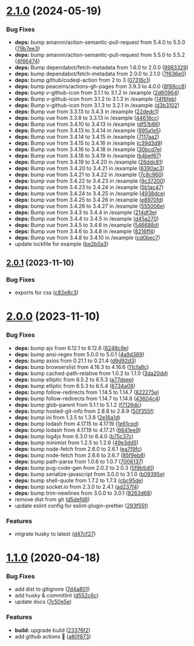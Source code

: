 # [2.1.0](https://github.com/vinayakkulkarni/v-spotlight/compare/v2.0.1...v2.1.0) (2024-05-19)


### Bug Fixes

* **deps:** bump amannn/action-semantic-pull-request from 5.4.0 to 5.5.0 ([79b7ee3](https://github.com/vinayakkulkarni/v-spotlight/commit/79b7ee3896d1950108247f19f9aa1220b7d842ef))
* **deps:** bump amannn/action-semantic-pull-request from 5.5.0 to 5.5.2 ([4f66474](https://github.com/vinayakkulkarni/v-spotlight/commit/4f664743005a198423177497260aba8049f8d0a7))
* **deps:** Bump dependabot/fetch-metadata from 1.6.0 to 2.0.0 ([9983329](https://github.com/vinayakkulkarni/v-spotlight/commit/9983329b91341d16726c0b6d04be1e32a7540eb9))
* **deps:** bump dependabot/fetch-metadata from 2.0.0 to 2.1.0 ([7f636e0](https://github.com/vinayakkulkarni/v-spotlight/commit/7f636e0ef42a290ec2f4966db85b43740a12765c))
* **deps:** bump github/codeql-action from 2 to 3 ([07316c1](https://github.com/vinayakkulkarni/v-spotlight/commit/07316c1bde46cace455b6c47655f065945fc8cc2))
* **deps:** bump peaceiris/actions-gh-pages from 3.9.3 to 4.0.0 ([8f88cc8](https://github.com/vinayakkulkarni/v-spotlight/commit/8f88cc8b5a66bbb5744359d15077fd6912d539c4))
* **deps:** bump v-github-icon from 3.1.1 to 3.1.2 in /example ([2d60964](https://github.com/vinayakkulkarni/v-spotlight/commit/2d60964a6e0cfd178c208bc382754478a1e2f261))
* **deps:** Bump v-github-icon from 3.1.2 to 3.1.3 in /example ([14f6feb](https://github.com/vinayakkulkarni/v-spotlight/commit/14f6febcf36e4eaa81454c17e9b44d3ffe4af023))
* **deps:** Bump v-github-icon from 3.1.3 to 3.2.1 in /example ([d3b3102](https://github.com/vinayakkulkarni/v-spotlight/commit/d3b31020c9d81413995144c8d5c074de570e19ba))
* **deps:** Bump vue from 3.3.13 to 3.4.3 in /example ([22dedc1](https://github.com/vinayakkulkarni/v-spotlight/commit/22dedc19815905907eb7d88e4d9850869e912e30))
* **deps:** bump vue from 3.3.8 to 3.3.13 in /example ([44618cc](https://github.com/vinayakkulkarni/v-spotlight/commit/44618cc4d6115ce074a1cc058dbf8399abcb45e0))
* **deps:** Bump vue from 3.4.10 to 3.4.13 in /example ([df51b66](https://github.com/vinayakkulkarni/v-spotlight/commit/df51b669b3cef71eb5e9a33031ba036271223f03))
* **deps:** Bump vue from 3.4.13 to 3.4.14 in /example ([995a1e5](https://github.com/vinayakkulkarni/v-spotlight/commit/995a1e5f405f60c5866b8b08969f54a47ce52c91))
* **deps:** Bump vue from 3.4.14 to 3.4.15 in /example ([7117aa2](https://github.com/vinayakkulkarni/v-spotlight/commit/7117aa271b6dc8f9328b4b5ec8e08b6e2f403219))
* **deps:** Bump vue from 3.4.15 to 3.4.16 in /example ([c39d3d9](https://github.com/vinayakkulkarni/v-spotlight/commit/c39d3d90d6257f47beb7f042f30a6da8e875e0c0))
* **deps:** Bump vue from 3.4.16 to 3.4.18 in /example ([30bcd7e](https://github.com/vinayakkulkarni/v-spotlight/commit/30bcd7e995a4a5408129311c97f2d81b3fd6e524))
* **deps:** Bump vue from 3.4.18 to 3.4.19 in /example ([b4bef67](https://github.com/vinayakkulkarni/v-spotlight/commit/b4bef67dba5e20bd07d8b79bb9318a6ad077b264))
* **deps:** Bump vue from 3.4.19 to 3.4.20 in /example ([26ddc81](https://github.com/vinayakkulkarni/v-spotlight/commit/26ddc81b51007345feb7f6567856f665f8ffecf3))
* **deps:** Bump vue from 3.4.20 to 3.4.21 in /example ([6390ac3](https://github.com/vinayakkulkarni/v-spotlight/commit/6390ac3fc57d006c7475eab367d5a778659f7b20))
* **deps:** bump vue from 3.4.21 to 3.4.22 in /example ([7c8c960](https://github.com/vinayakkulkarni/v-spotlight/commit/7c8c960e14f6538dda2e166671f0f69324254aee))
* **deps:** bump vue from 3.4.22 to 3.4.23 in /example ([9c37200](https://github.com/vinayakkulkarni/v-spotlight/commit/9c37200475a6fecae6a76a1eaa83959475663a42))
* **deps:** bump vue from 3.4.23 to 3.4.24 in /example ([5b1ac47](https://github.com/vinayakkulkarni/v-spotlight/commit/5b1ac473c3cd747928593ce0d940860df9a8e364))
* **deps:** bump vue from 3.4.24 to 3.4.25 in /example ([4938dce](https://github.com/vinayakkulkarni/v-spotlight/commit/4938dce711ea55c5efad8686210cb7776ea601f9))
* **deps:** bump vue from 3.4.25 to 3.4.26 in /example ([e8970fd](https://github.com/vinayakkulkarni/v-spotlight/commit/e8970fdcb9855fec3865063de98215ba1d196550))
* **deps:** bump vue from 3.4.26 to 3.4.27 in /example ([555006e](https://github.com/vinayakkulkarni/v-spotlight/commit/555006ea93e64535f9edc1c5a70b1ffe09070428))
* **deps:** Bump vue from 3.4.3 to 3.4.4 in /example ([214df3e](https://github.com/vinayakkulkarni/v-spotlight/commit/214df3e96b6aa3a57876a4729cdda4342c6be82b))
* **deps:** Bump vue from 3.4.4 to 3.4.5 in /example ([d45a270](https://github.com/vinayakkulkarni/v-spotlight/commit/d45a2707485d1f3cb90cf9e36203af424d61a9fa))
* **deps:** Bump vue from 3.4.5 to 3.4.6 in /example ([546688d](https://github.com/vinayakkulkarni/v-spotlight/commit/546688d83ef1d34088b48438f3b0f34b7a8eeaed))
* **deps:** Bump vue from 3.4.6 to 3.4.8 in /example ([8216ff4](https://github.com/vinayakkulkarni/v-spotlight/commit/8216ff4afd6aa4ac35348e5c755e092a0afa85ae))
* **deps:** Bump vue from 3.4.8 to 3.4.10 in /example ([cd0bec7](https://github.com/vinayakkulkarni/v-spotlight/commit/cd0bec79dfad0f76b8202ffc2f1a3445db56e536))
* update lockfile for example ([be2b0a3](https://github.com/vinayakkulkarni/v-spotlight/commit/be2b0a3b9d5aa1edb382d4d49ff7e5b8aac9bdd3))



## [2.0.1](https://github.com/vinayakkulkarni/v-spotlight/compare/v2.0.0...v2.0.1) (2023-11-10)


### Bug Fixes

* exports for css ([c82e8c3](https://github.com/vinayakkulkarni/v-spotlight/commit/c82e8c3b089986dbb59ee5f555040fca6be04194))



# [2.0.0](https://github.com/vinayakkulkarni/v-spotlight/compare/v1.1.0...v2.0.0) (2023-11-10)


### Bug Fixes

* **deps:** bump ajv from 6.12.1 to 6.12.6 ([6248c9e](https://github.com/vinayakkulkarni/v-spotlight/commit/6248c9e6dcf65a837a6744af039ce9220532709c))
* **deps:** bump ansi-regex from 5.0.0 to 5.0.1 ([4a9d369](https://github.com/vinayakkulkarni/v-spotlight/commit/4a9d3699322e0d8d20c644397dbbadd13ed03185))
* **deps:** bump axios from 0.21.1 to 0.21.4 ([d9d92d3](https://github.com/vinayakkulkarni/v-spotlight/commit/d9d92d3e4b52ae288f81a2a235783c72a3074e39))
* **deps:** bump browserslist from 4.16.3 to 4.16.6 ([11cfa8c](https://github.com/vinayakkulkarni/v-spotlight/commit/11cfa8c5a459952f9899a307d04189432b80b842))
* **deps:** bump cached-path-relative from 1.0.2 to 1.1.0 ([3da20dd](https://github.com/vinayakkulkarni/v-spotlight/commit/3da20dd8f0c8d80df8f61bb2cc29f77546071317))
* **deps:** bump elliptic from 6.5.2 to 6.5.3 ([a77deee](https://github.com/vinayakkulkarni/v-spotlight/commit/a77deee1dd2a2ba4aa407efca93e51d6a2426826))
* **deps:** bump elliptic from 6.5.3 to 6.5.4 ([6734a08](https://github.com/vinayakkulkarni/v-spotlight/commit/6734a086b247b0fbeca4010b1232a3a9f5c9c3bb))
* **deps:** bump follow-redirects from 1.14.5 to 1.14.7 ([822275e](https://github.com/vinayakkulkarni/v-spotlight/commit/822275e30e55452a66c65947c8f364d24f2380f4))
* **deps:** bump follow-redirects from 1.14.7 to 1.14.8 ([43604c4](https://github.com/vinayakkulkarni/v-spotlight/commit/43604c49ef8f615bbfc550380a0762edc5ac4e5b))
* **deps:** bump glob-parent from 5.1.1 to 5.1.2 ([f7126dc](https://github.com/vinayakkulkarni/v-spotlight/commit/f7126dcab547e254239b3fbdf1ab667cc02c0c6c))
* **deps:** bump hosted-git-info from 2.8.8 to 2.8.9 ([50f355f](https://github.com/vinayakkulkarni/v-spotlight/commit/50f355f9de72bff0e9fac84f6a067e7e5126c188))
* **deps:** bump ini from 1.3.5 to 1.3.8 ([2e16a1d](https://github.com/vinayakkulkarni/v-spotlight/commit/2e16a1d862145ad39f00f3827e3f8824a07acbc9))
* **deps:** bump lodash from 4.17.15 to 4.17.19 ([1e61ced](https://github.com/vinayakkulkarni/v-spotlight/commit/1e61ced37d316609205d5392e01bacc65c68bc97))
* **deps:** bump lodash from 4.17.19 to 4.17.21 ([6641ee9](https://github.com/vinayakkulkarni/v-spotlight/commit/6641ee94759b45739ccbd8fbb340686e642fb49d))
* **deps:** bump log4js from 6.3.0 to 6.4.0 ([b75c37c](https://github.com/vinayakkulkarni/v-spotlight/commit/b75c37cbb0dfeaceab8ee49e603a86d67a2d975e))
* **deps:** bump minimist from 1.2.5 to 1.2.6 ([49e3dd5](https://github.com/vinayakkulkarni/v-spotlight/commit/49e3dd560115f20151b437ba1eaec97532916888))
* **deps:** bump node-fetch from 2.6.0 to 2.6.1 ([ea7f9fc](https://github.com/vinayakkulkarni/v-spotlight/commit/ea7f9fcde790f688e537edd5592eff2952e5a781))
* **deps:** bump node-fetch from 2.6.6 to 2.6.7 ([85f9eb8](https://github.com/vinayakkulkarni/v-spotlight/commit/85f9eb8dc968c3032958cf34e8656bb977c6dbac))
* **deps:** bump path-parse from 1.0.6 to 1.0.7 ([7006137](https://github.com/vinayakkulkarni/v-spotlight/commit/70061371e6e9a30169c8346213117742af637c69))
* **deps:** bump pug-code-gen from 2.0.2 to 2.0.3 ([5f9b5d0](https://github.com/vinayakkulkarni/v-spotlight/commit/5f9b5d03d6ed1bac647ee01821483704c79aac2e))
* **deps:** bump serialize-javascript from 3.0.0 to 3.1.0 ([b09395e](https://github.com/vinayakkulkarni/v-spotlight/commit/b09395e04cffcd869d080e7c7ff6b0d648f9586f))
* **deps:** bump shell-quote from 1.7.2 to 1.7.3 ([cbc95de](https://github.com/vinayakkulkarni/v-spotlight/commit/cbc95de7c6b3f61bc223af85cd507230d5884076))
* **deps:** bump socket.io from 2.3.0 to 2.4.1 ([ad237f4](https://github.com/vinayakkulkarni/v-spotlight/commit/ad237f4ab9c41f7eb317be885051d87f569944f7))
* **deps:** bump trim-newlines from 3.0.0 to 3.0.1 ([8263d68](https://github.com/vinayakkulkarni/v-spotlight/commit/8263d680be779532ac69d5687e4f7221a52bd649))
* remove dist from git ([d5defd6](https://github.com/vinayakkulkarni/v-spotlight/commit/d5defd6a3b94a7c3952ce8136fb9f3d1a63ed114))
* update eslint config for eslint-plugin-prettier ([293f55f](https://github.com/vinayakkulkarni/v-spotlight/commit/293f55ff17193d68d32a14ff2e81d3fb0c2ed1b0))


### Features

* migrate husky to latest ([d47cf27](https://github.com/vinayakkulkarni/v-spotlight/commit/d47cf27eb581c7af2a26685e69bcede6fbd02ca4))



<a name="1.1.0"></a>
# [1.1.0](https://github.com/vinayakkulkarni/v-spotlight/compare/v1.0.3...v1.1.0) (2020-04-18)


### Bug Fixes

* add dist to gitignore ([7d4a801](https://github.com/vinayakkulkarni/v-spotlight/commit/7d4a801))
* add husky & commitlint ([d552c6c](https://github.com/vinayakkulkarni/v-spotlight/commit/d552c6c))
* update docs ([7c50e5e](https://github.com/vinayakkulkarni/v-spotlight/commit/7c50e5e))


### Features

* **build:** upgrade build ([23376f2](https://github.com/vinayakkulkarni/v-spotlight/commit/23376f2))
* add github actions 🚀 ([a80f873](https://github.com/vinayakkulkarni/v-spotlight/commit/a80f873))



